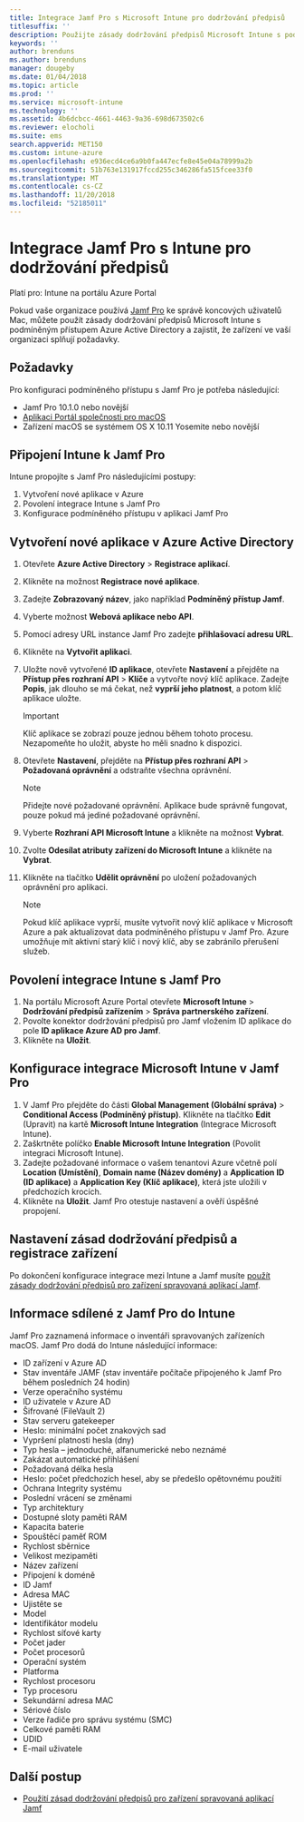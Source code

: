 ```yaml
---
title: Integrace Jamf Pro s Microsoft Intune pro dodržování předpisů
titlesuffix: ''
description: Použijte zásady dodržování předpisů Microsoft Intune s podmíněným přístupem Azure Active Directory k lepšímu zabezpečení zařízení spravovaných pomocí Jamf.
keywords: ''
author: brenduns
ms.author: brenduns
manager: dougeby
ms.date: 01/04/2018
ms.topic: article
ms.prod: ''
ms.service: microsoft-intune
ms.technology: ''
ms.assetid: 4b6dcbcc-4661-4463-9a36-698d673502c6
ms.reviewer: elocholi
ms.suite: ems
search.appverid: MET150
ms.custom: intune-azure
ms.openlocfilehash: e936ecd4ce6a9b0fa447ecfe8e45e04a78999a2b
ms.sourcegitcommit: 51b763e131917fccd255c346286fa515fcee33f0
ms.translationtype: MT
ms.contentlocale: cs-CZ
ms.lasthandoff: 11/20/2018
ms.locfileid: "52185011"
---
```

# <a name="integrate-jamf-pro-with-intune-for-compliance"></a>Integrace Jamf Pro s Intune pro dodržování předpisů

Platí pro: Intune na portálu Azure Portal

Pokud vaše organizace používá [Jamf Pro](https://www.jamf.com) ke správě koncových uživatelů Mac, můžete použít zásady dodržování předpisů Microsoft Intune s podmíněným přístupem Azure Active Directory a zajistit, že zařízení ve vaší organizaci splňují požadavky.

## <a name="prerequisites"></a>Požadavky

Pro konfiguraci podmíněného přístupu s Jamf Pro je potřeba následující:

- Jamf Pro 10.1.0 nebo novější
- [Aplikaci Portál společnosti pro macOS](https://aka.ms/macoscompanyportal)
- Zařízení macOS se systémem OS X 10.11 Yosemite nebo novější

## <a name="connecting-intune-to-jamf-pro"></a>Připojení Intune k Jamf Pro

Intune propojíte s Jamf Pro následujícími postupy:

1. Vytvoření nové aplikace v Azure
2. Povolení integrace Intune s Jamf Pro
3. Konfigurace podmíněného přístupu v aplikaci Jamf Pro

## <a name="create-a-new-application-in-azure-active-directory"></a>Vytvoření nové aplikace v Azure Active Directory

1. Otevřete **Azure Active Directory** > **Registrace aplikací**.
2. Klikněte na možnost **Registrace nové aplikace**.
3. Zadejte **Zobrazovaný název**, jako například **Podmíněný přístup Jamf**.
4. Vyberte možnost **Webová aplikace nebo API**.
5. Pomocí adresy URL instance Jamf Pro zadejte **přihlašovací adresu URL**.
6. Klikněte na **Vytvořit aplikaci**.
7. Uložte nově vytvořené **ID aplikace**, otevřete **Nastavení** a přejděte na **Přístup přes rozhraní API** > **Klíče** a vytvořte nový klíč aplikace. Zadejte **Popis**, jak dlouho se má čekat, než **vyprší jeho platnost**, a potom klíč aplikace uložte.

   > [!IMPORTANT]
   > Klíč aplikace se zobrazí pouze jednou během tohoto procesu. Nezapomeňte ho uložit, abyste ho měli snadno k dispozici.

8. Otevřete **Nastavení**, přejděte na **Přístup přes rozhraní API** > **Požadovaná oprávnění** a odstraňte všechna oprávnění.

   > [!NOTE]
   > Přidejte nové požadované oprávnění. Aplikace bude správně fungovat, pouze pokud má jediné požadované oprávnění.

9. Vyberte **Rozhraní API Microsoft Intune** a klikněte na možnost **Vybrat**.
10. Zvolte **Odesílat atributy zařízení do Microsoft Intune** a klikněte na **Vybrat**.
11. Klikněte na tlačítko **Udělit oprávnění** po uložení požadovaných oprávnění pro aplikaci.

    > [!NOTE]
    > Pokud klíč aplikace vyprší, musíte vytvořit nový klíč aplikace v Microsoft Azure a pak aktualizovat data podmíněného přístupu v Jamf Pro. Azure umožňuje mít aktivní starý klíč i nový klíč, aby se zabránilo přerušení služeb.

## <a name="enable-intune-to-integrate-with-jamf-pro"></a>Povolení integrace Intune s Jamf Pro

1. Na portálu Microsoft Azure Portal otevřete **Microsoft Intune** > **Dodržování předpisů zařízením** > **Správa partnerského zařízení**.
2. Povolte konektor dodržování předpisů pro Jamf vložením ID aplikace do pole **ID aplikace Azure AD pro Jamf**.
3. Klikněte na **Uložit**.

## <a name="configure-microsoft-intune-integration-in-jamf-pro"></a>Konfigurace integrace Microsoft Intune v Jamf Pro

1. V Jamf Pro přejděte do části **Global Management (Globální správa)** > **Conditional Access (Podmíněný přístup)**. Klikněte na tlačítko **Edit** (Upravit) na kartě **Microsoft Intune Integration** (Integrace Microsoft Intune).
2. Zaškrtněte políčko **Enable Microsoft Intune Integration** (Povolit integraci Microsoft Intune).
3. Zadejte požadované informace o vašem tenantovi Azure včetně polí **Location (Umístění)**, **Domain name (Název domény)** a **Application ID (ID aplikace)** a **Application Key (Klíč aplikace)**, která jste uložili v předchozích krocích.
4. Klikněte na **Uložit**. Jamf Pro otestuje nastavení a ověří úspěšné propojení.

## <a name="set-up-compliance-policies-and-register-devices"></a>Nastavení zásad dodržování předpisů a registrace zařízení

Po dokončení konfigurace integrace mezi Intune a Jamf musíte [použít zásady dodržování předpisů pro zařízení spravovaná aplikací Jamf](conditional-access-assign-jamf.md).

## <a name="information-shared-from-jamf-pro-to-intune"></a>Informace sdílené z Jamf Pro do Intune

Jamf Pro zaznamená informace o inventáři spravovaných zařízeních macOS. Jamf Pro dodá do Intune následující informace:

* ID zařízení v Azure AD
* Stav inventáře JAMF (stav inventáře počítače připojeného k Jamf Pro během posledních 24 hodin)
* Verze operačního systému
* ID uživatele v Azure AD
* Šifrované (FileVault 2)
* Stav serveru gatekeeper
* Heslo: minimální počet znakových sad
* Vypršení platnosti hesla (dny)
* Typ hesla – jednoduché, alfanumerické nebo neznámé
* Zakázat automatické přihlášení
* Požadovaná délka hesla
* Heslo: počet předchozích hesel, aby se předešlo opětovnému použití
* Ochrana Integrity systému
* Poslední vrácení se změnami
* Typ architektury
* Dostupné sloty paměti RAM
* Kapacita baterie
* Spouštěcí paměť ROM
* Rychlost sběrnice
* Velikost mezipaměti
* Název zařízení
* Připojení k doméně
* ID Jamf
* Adresa MAC
* Ujistěte se
* Model
* Identifikátor modelu
* Rychlost síťové karty
* Počet jader
* Počet procesorů
* Operační systém
* Platforma
* Rychlost procesoru
* Typ procesoru
* Sekundární adresa MAC
* Sériové číslo
* Verze řadiče pro správu systému (SMC)
* Celkové paměti RAM
* UDID
* E-mail uživatele

## <a name="next-steps"></a>Další postup

- [Použití zásad dodržování předpisů pro zařízení spravovaná aplikací Jamf](conditional-access-assign-jamf.md)
